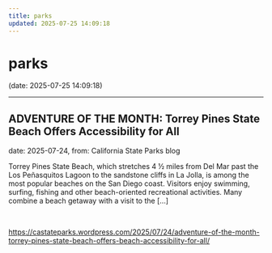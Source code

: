 ```yaml
---
title: parks
updated: 2025-07-25 14:09:18
---
```


# parks

(date: 2025-07-25 14:09:18)

---

## ADVENTURE OF THE MONTH: Torrey Pines State Beach Offers Accessibility for All

date: 2025-07-24, from: California State Parks blog

Torrey Pines State Beach, which stretches 4 ½ miles from Del Mar past the Los Peñasquitos Lagoon to the sandstone cliffs in La Jolla, is among the most popular beaches on the San Diego coast. Visitors enjoy swimming, surfing, fishing and other beach-oriented recreational activities. Many combine a beach getaway with a visit to the [&#8230;] 

<br> 

<https://castateparks.wordpress.com/2025/07/24/adventure-of-the-month-torrey-pines-state-beach-offers-beach-accessibility-for-all/>


